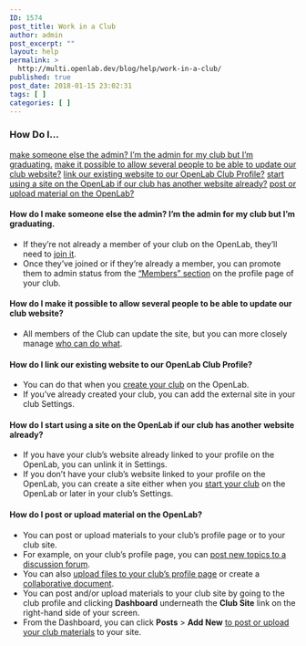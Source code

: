 ```yaml
---
ID: 1574
post_title: Work in a Club
author: admin
post_excerpt: ""
layout: help
permalink: >
  http://multi.openlab.dev/blog/help/work-in-a-club/
published: true
post_date: 2018-01-15 23:02:31
tags: [ ]
categories: [ ]
---
```

<h3>How Do I…</h3>
<a href="https://openlab.citytech.cuny.edu/blog/help/work-in-a-club/#changeadmins">make someone else the admin? I’m the admin for my club but I’m graduating.</a>
<a href="https://openlab.citytech.cuny.edu/blog/help/work-in-a-club/#multipleadmins">make it possible to allow several people to be able to update our club website?</a>
<a href="https://openlab.citytech.cuny.edu/blog/help/work-in-a-club/#linksite">link our existing website to our OpenLab Club Profile?</a>
<a href="https://openlab.citytech.cuny.edu/blog/help/work-in-a-club/#newsite">start using a site on the OpenLab if our club has another website already?</a>
<a href="https://openlab.citytech.cuny.edu/blog/help/work-in-a-club/#post">post or upload material on the OpenLab?</a><a name="changeadmins"></a>
<h4>How do I make someone else the admin? I’m the admin for my club but I’m graduating.</h4>
<ul>
 	<li>If they’re not already a member of your club on the OpenLab, they’ll need to <a href="https://openlab.citytech.cuny.edu/blog/help/joining-a-club/">join it</a>.<a name="change2project"></a></li>
 	<li>Once they’ve joined or if they’re already a member, you can promote them to admin status from the <a href="https://openlab.citytech.cuny.edu/blog/help/managing-membership-of-a-course-project-or-club-2/">“Members” section</a> on the profile page of your club.<a name="multipleadmins"></a></li>
</ul>
<h4>How do I make it possible to allow several people to be able to update our club website?</h4>
<ul>
 	<li>All members of the Club can update the site, but you can more closely manage <a href="https://openlab.citytech.cuny.edu/blog/help/managing-users-on-your-site/">who can do what</a>.<a name="linksite"></a></li>
</ul>
<h4 dir="ltr">How do I link our existing website to our OpenLab Club Profile?</h4>
<ul>
 	<li>You can do that when you <a href="https://openlab.citytech.cuny.edu/blog/help/who-can-build-a-site/">create your club</a> on the OpenLab.<a name="newsite"></a></li>
 	<li>If you’ve already created your club, you can add the external site in your club Settings.<a name="linksite"></a></li>
</ul>
<h4 dir="ltr">How do I start using a site on the OpenLab if our club has another website already?</h4>
<ul>
 	<li>If you have your club’s website already linked to your profile on the OpenLab, you can unlink it in Settings.</li>
 	<li>If you don’t have your club’s website linked to your profile on the OpenLab, you can create a site either when you <a href="https://openlab.citytech.cuny.edu/blog/help/what-is-a-site-on-a-course-project-or-club/">start your club</a> on the OpenLab or later in your club’s Settings.<a name="post"></a></li>
</ul>
<h4 dir="ltr">How do I post or upload material on the OpenLab?</h4>
<ul>
 	<li>You can post or upload materials to your club’s profile page or to your club site.</li>
 	<li>For example, on your club’s profile page, you can <a href="https://openlab.citytech.cuny.edu/blog/help/discussion-forums/">post new topics to a discussion forum</a>.</li>
 	<li>You can also <a href="https://openlab.citytech.cuny.edu/blog/help/using-files/">upload files to your club’s profile page</a> or create a <a href="https://openlab.citytech.cuny.edu/blog/help/using-docs/">collaborative document</a>.</li>
 	<li dir="ltr">You can post and/or upload materials to your club site by going to the club profile and clicking <strong>Dashboard</strong> underneath the <strong>Club Site</strong> link on the right-hand side of your screen.</li>
 	<li dir="ltr">From the Dashboard, you can click <strong>Posts</strong> &gt; <strong>Add New</strong> <a href="https://openlab.citytech.cuny.edu/blog/help/writing-a-post/">to post or upload your club materials</a> to your site.</li>
</ul>